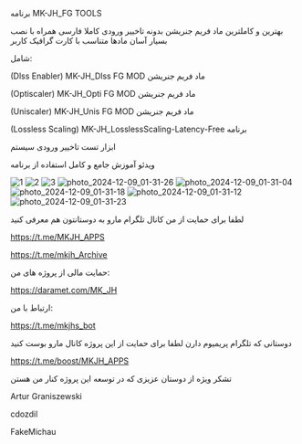 برنامه MK-JH_FG TOOLS

بهترین و کاملترین ماد فریم جنریشن بدونه تاخییر ورودی کاملا فارسی همراه با نصب بسیار آسان مادها متناسب با کارت گرافیک کاربر


شامل:

(Dlss Enabler) MK-JH_Dlss FG MOD ماد فریم جنریشن

(Optiscaler) MK-JH_Opti FG MOD ماد فریم جنریشن

(Uniscaler) MK-JH_Unis FG MOD ماد فریم جنریشن

(Lossless Scaling) MK-JH_LosslessScaling-Latency-Free برنامه

ابزار تست تاخییر ورودی سیستم

ویدئو آموزش جامع و کامل استفاده از برنامه

![1](https://github.com/user-attachments/assets/5288fea9-42c9-4452-8da9-74fdc8f2067b)
![2](https://github.com/user-attachments/assets/abcddf5e-0f83-4264-9523-e941c4b4fa4c)
![3](https://github.com/user-attachments/assets/9a7c6b88-2035-464f-9a1f-3ba67e87acdd)
![photo_2024-12-09_01-31-26](https://github.com/user-attachments/assets/e6beb12b-8397-4189-a72f-f847c2e41ba6)
![photo_2024-12-09_01-31-04](https://github.com/user-attachments/assets/c1bf26de-fb04-495c-a26f-b2bd989535a9)
![photo_2024-12-09_01-31-18](https://github.com/user-attachments/assets/98e7791c-aa51-4c34-b159-b17964b9d226)
![photo_2024-12-09_01-31-12](https://github.com/user-attachments/assets/cda6b430-6b51-46cd-b032-f5e05644d157)
![photo_2024-12-09_01-31-23](https://github.com/user-attachments/assets/25a21075-e040-46d4-a99a-c09fbc20b047)




لطفا برای حمایت از من کانال تلگرام مارو به دوستانتون هم معرفی کنید

https://t.me/MKJH_APPS

https://t.me/mkjh_Archive

حمایت مالی از پروژه های من:

https://daramet.com/MK_JH

ارتباط با من:

https://t.me/mkjhs_bot

دوستانی که تلگرام پریمیوم دارن لطفا برای حمایت از این پروژه کانال مارو بوست کنید

https://t.me/boost/MKJH_APPS

تشکر ویژه از دوستان عزیزی که در توسعه این پروژه کنار من هستن

Artur Graniszewski

cdozdil

FakeMichau
